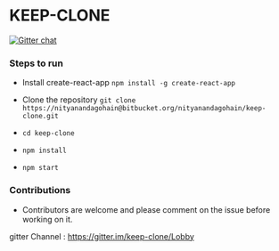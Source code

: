 # KEEP-CLONE
[![Gitter chat](https://badges.gitter.im/gitterHQ/gitter.png)](https://gitter.im/keep-clone/Lobby)

### Steps to run

* Install create-react-app
  `npm install -g create-react-app`

* Clone the repository 
  `git clone https://nityanandagohain@bitbucket.org/nityanandagohain/keep-clone.git`

* `cd keep-clone`

* `npm install`

* `npm start`

### Contributions 

* Contributors are welcome and please comment on the issue before working on it.

gitter Channel : https://gitter.im/keep-clone/Lobby
